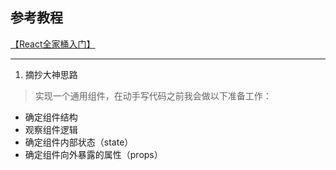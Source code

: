 ## 参考教程
[【React全家桶入门】](http://blog.csdn.net/awaw00/article/details/54710595)

---

1. 摘抄大神思路

> 实现一个通用组件，在动手写代码之前我会做以下准备工作：

+ 确定组件结构
+ 观察组件逻辑
+ 确定组件内部状态（state）
+ 确定组件向外暴露的属性（props）
